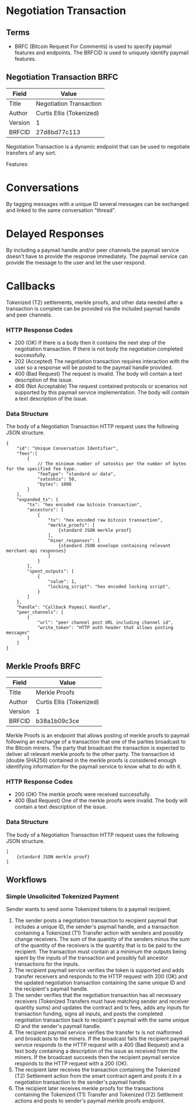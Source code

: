 # Negotiation Transaction

## Terms

* BRFC (Bitcoin Request For Comments) is used to specify paymail features and endpoints. The BRFCID is used to uniquely identify paymail features.

## Negotiation Transaction BRFC

| Field    | Value                    |
|----------|--------------------------|
| Title    | Negotiation Transaction  |
| Author   | Curtis Ellis (Tokenized) |
| Version  | 1                        |
| BRFCID   | 27d8bd77c113             |

Negotiation Transaction is a dynamic endpoint that can be used to negotiate transfers of any sort.

Features:

# Conversations

By tagging messages with a unique ID several messages can be exchanged and linked to the same conversation "thread".

# Delayed Responses

By including a paymail handle and/or peer channels the paymail service doesn't have to provide the response immediately. The paymail service can provide the message to the user and let the user respond.

# Callbacks

Tokenized (T2) settlements, merkle proofs, and other data needed after a transaction is complete can be provided via the included paymail handle and peer channels.

### HTTP Response Codes

* 200 (OK) If there is a body then it contains the next step of the negotiation transaction. If there is not body the negotiation completed successfully.
* 202 (Accepted) The negotiation transaction requires interaction with the user so a response will be posted to the paymail handle provided.
* 400 (Bad Request) The request is invalid. The body will contain a text description of the issue.
* 406 (Not Acceptable) The request contained protocols or scenarios not supported by this paymail service implementation. The body will contain a text description of the issue.

### Data Structure

The body of a Negotiation Transaction HTTP request uses the following JSON structure.

```
{
	"id": "Unique Conversation Identifier",
	"fees":[
		{
			// The minimum number of satoshis per the number of bytes for the specified fee type.
			"feeType": "standard or data",
			"satoshis": 50,
			"bytes": 1000
		}
	],
	"expanded_tx": {
		"tx": "hex encoded raw bitcoin transaction",
		"ancestors": [
			{
				"tx": "hex encoded raw bitcoin transaction",
				"merkle_proofs": [
					{standard JSON merkle proof}
				],
				"miner_responses": [
					{standard JSON envelope containing relevant merchant-api responses}
				]
			}
		],
		"spent_outputs": [
			{
				"value": 1,
				"locking_script": "hex encoded locking script",
			}
		]
	},
	"handle": "Callback Paymail Handle",
	"peer_channels": [
		{
			"url": "peer channel post URL including channel id",
			"write_token": "HTTP auth header that allows posting messages"
		}
	]
}
```

## Merkle Proofs BRFC

| Field    | Value                    |
|----------|--------------------------|
| Title    | Merkle Proofs  |
| Author   | Curtis Ellis (Tokenized) |
| Version  | 1                        |
| BRFCID   | b38a1b09c3ce             |

Merkle Proofs is an endpoint that allows posting of merkle proofs to paymail following an exchange of a transaction that one of the parties broadcast to the Bitcoin miners. The party that broadcast the transaction is expected to deliver all relevant merkle proofs to the other party. The transaction id (double SHA256) contained in the merkle proofs is considered enough identifying information for the paymail service to know what to do with it.

### HTTP Response Codes

* 200 (OK) The merkle proofs were received successfully.
* 400 (Bad Request) One of the merkle proofs were invalid. The body will contain a text description of the issue.

### Data Structure

The body of a Negotiation Transaction HTTP request uses the following JSON structure.

```
[
	{standard JSON merkle proof}
]
```

## Workflows

### Simple Unsolicited Tokenized Payment

Sender wants to send some Tokenized tokens to a paymail recipient.

1. The sender posts a negotiation transaction to recipient paymail that includes a unique ID, the sender's paymail handle, and a transaction containing a Tokenized (T1) Transfer action with senders and possibly change receivers. The sum of the quantity of the senders minus the sum of the quantity of the receivers is the quantity that is to be paid to the recipient. The transaction must contain at a minimum the outputs being spent by the inputs of the transaction and possibly full ancestor transactions for the inputs.
2. The recipient paymail service verifies the token is supported and adds transfer receivers and responds to the HTTP request with 200 (OK) and the updated negotiation transaction containing the same unique ID and the recipient's paymail handle.
3. The sender verifies that the negotiation transaction has all necessary receivers (Tokenized Transfers must have matching sender and receiver quantity sums) and updates the contract and tx fees, adds any inputs for transaction funding, signs all inputs, and posts the completed negotiation transaction back to recipient's paymail with the same unique ID and the sender's paymail handle.
4. The recipient paymail service verifies the transfer tx is not malformed and broadcasts to the miners. If the broadcast fails the recipient paymail service responds to the HTTP request with a 400 (Bad Request) and a text body containing a description of the issue as received from the miners. If the broadcast succeeds then the recipient paymail service responds to the HTTP request with a 200 (OK).
5. The recipient later receives the transaction containing the Tokenized (T2) Settlement action from the smart contract agent and posts it in a negotiation transaction to the sender's paymail handle.
6. The recipient later receives merkle proofs for the transactions containing the Tokenized (T1) Transfer and Tokenized (T2) Settlement actions and posts to sender's paymail merkle proofs endpoint.
